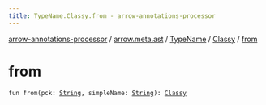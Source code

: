 ```yaml
---
title: TypeName.Classy.from - arrow-annotations-processor
---
```


[arrow-annotations-processor](../../../index.html) / [arrow.meta.ast](../../index.html) / [TypeName](../index.html) / [Classy](index.html) / [from](./from.html)

# from

`fun from(pck: `[`String`](https://kotlinlang.org/api/latest/jvm/stdlib/kotlin/-string/index.html)`, simpleName: `[`String`](https://kotlinlang.org/api/latest/jvm/stdlib/kotlin/-string/index.html)`): `[`Classy`](index.html)